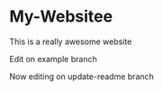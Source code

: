 # My-Websitee

This is a really awesome website

Edit on example branch 

Now editing on update-readme branch
